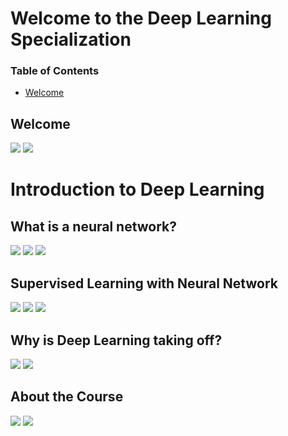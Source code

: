 # Welcome to the Deep Learning Specialization

### Table of Contents
- [Welcome](#welcome)

<a name="welcome"></a>
## Welcome
![](images/video1/Slide2.JPG)
![](images/video1/Slide3.JPG)

# Introduction to Deep Learning

## What is a neural network?
![](images/video2/Slide2.JPG)
![](images/video2/Slide3.JPG)
![](images/video2/Slide4.JPG)

## Supervised Learning with Neural Network
![](images/video3/Slide2.JPG)
![](images/video3/Slide3.JPG)
![](images/video3/Slide4.JPG)
		
## Why is Deep Learning taking off?
![](images/video4/Slide2.JPG)
![](images/video4/Slide3.JPG)
		
 ## About the Course
![](images/video5/Slide2.JPG)
![](images/video5/Slide3.JPG)
